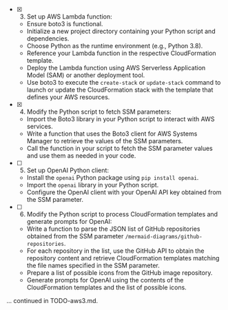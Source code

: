 
- [x] 3. Set up AWS Lambda function:
  - Ensure boto3 is functional.
  - Initialize a new project directory containing your Python script and dependencies.
  - Choose Python as the runtime environment (e.g., Python 3.8).
  - Reference your Lambda function in the respective CloudFormation template.
  - Deploy the Lambda function using AWS Serverless Application Model (SAM) or another deployment tool.
  - Use boto3 to execute the `create-stack` or `update-stack` command to launch or update the CloudFormation stack with the template that defines your AWS resources.

- [x] 4. Modify the Python script to fetch SSM parameters:
  - Import the Boto3 library in your Python script to interact with AWS services.
  - Write a function that uses the Boto3 client for AWS Systems Manager to retrieve the values of the SSM parameters.
  - Call the function in your script to fetch the SSM parameter values and use them as needed in your code.
- [ ] 5. Set up OpenAI Python client:
  - Install the `openai` Python package using `pip install openai`.
  - Import the `openai` library in your Python script.
  - Configure the OpenAI client with your OpenAI API key obtained from the SSM parameter.

- [ ] 6. Modify the Python script to process CloudFormation templates and generate prompts for OpenAI:
  - Write a function to parse the JSON list of GitHub repositories obtained from the SSM parameter `/mermaid-diagrams/github-repositories`.
  - For each repository in the list, use the GitHub API to obtain the repository content and retrieve CloudFormation templates matching the file names specified in the SSM parameter.
  - Prepare a list of possible icons from the GitHub image repository.
  - Generate prompts for OpenAI using the contents of the CloudFormation templates and the list of possible icons.

... continued in TODO-aws3.md.
